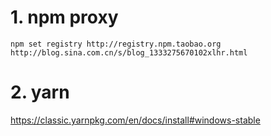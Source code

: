 # 1. npm proxy
```
npm set registry http://registry.npm.taobao.org
http://blog.sina.com.cn/s/blog_1333275670102xlhr.html
```
# 2. yarn
https://classic.yarnpkg.com/en/docs/install#windows-stable
